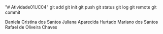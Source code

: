 "# Atividade01UC04" 
git add
git init
git push
git status
git log
git remote
git commit

Daniela Cristina dos Santos
Juliana Aparecida Hurtado Mariano dos Santos
Rafael de Oliveira Chaves
